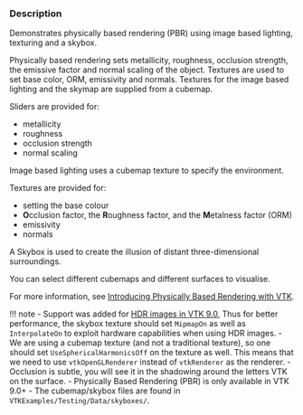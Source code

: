 ### Description

Demonstrates physically based rendering (PBR) using image based lighting, texturing and a skybox.

Physically based rendering sets metallicity, roughness, occlusion strength, the emissive factor and normal scaling of the object. Textures are used to set base color,  ORM, emissivity and normals. Textures for the image based lighting and the skymap are supplied from a cubemap.

Sliders are provided for:

- metallicity
- roughness
- occlusion strength
- normal scaling

Image based lighting uses a cubemap texture to specify the environment.

Textures are provided for:

- setting the base colour
- **O**cclusion factor, the **R**oughness factor, and the **M**etalness factor (ORM)
- emissivity
- normals  

A Skybox is used to create the illusion of distant three-dimensional surroundings.

You can select different cubemaps and different surfaces to visualise.

For more information, see [Introducing Physically Based Rendering with VTK](https://blog.kitware.com/vtk-pbr/).

!!! note
    - Support was added for [HDR images in VTK 9.0](https://blog.kitware.com/pbrj1/), Thus for better performance, the skybox texture should set `MipmapOn` as well as `InterpolateOn` to exploit hardware capabilities when using HDR images.
    - We are using a cubemap texture (and not a traditional texture), so one should set `UseSphericalHarmonicsOff` on the texture as well. This means that we need to use `vtkOpenGLRenderer` instead of `vtkRenderer` as the renderer.
    - Occlusion is subtle, you will see it in the shadowing around the letters VTK on the surface.
    - Physically Based Rendering (PBR) is only available in VTK 9.0+
    - The cubemap/skybox files are found in `VTKExamples/Testing/Data/skyboxes/`.

